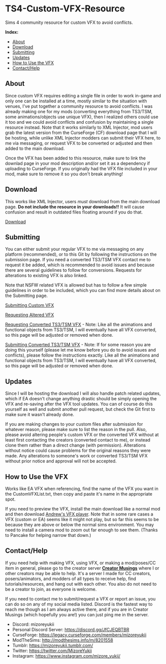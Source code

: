 # TS4-Custom-VFX-Resource
Sims 4 community resource for custom VFX to avoid conflicts.

**Index:**
* [About](https://github.com/MizoreYukii/TS4-Custom-VFX-Resource/edit/main/README.md#about)
* [Download](https://github.com/MizoreYukii/TS4-Custom-VFX-Resource/edit/main/README.md#download)
* [Submitting](https://github.com/MizoreYukii/TS4-Custom-VFX-Resource#submitting)
* [Updates](https://github.com/MizoreYukii/TS4-Custom-VFX-Resource#updates)
* [How to Use the VFX](https://github.com/MizoreYukii/TS4-Custom-VFX-Resource#how-to-use-the-vfx)
* [Contact/Help](https://github.com/MizoreYukii/TS4-Custom-VFX-Resource#contacthelp)

## About
Since custom VFX requires editing a single file in order to work in-game and only one can be installed at a time, mostly similar to the situation with venues, I've put together a community resource to avoid conflicts. I was already making one for my mods (converting everything from TS3/TSM, some animations/objects use unique VFX), then I realized others could use it too and we could avoid conflicts and confusion by maintaining a single resource instead. Note that it works similarly to XML Injector, mod users grab the latest version from the CurseForge (CF) download page that I will be hosting, while unlike XML Injector modders can submit their VFX here, to me via messaging, or request VFX to be converted or adjusted and then added to the main download.

Once the VFX has been added to this resource, make sure to link the downlad page in your mod description and/or set it as a dependency if uploading to CurseForge. If you originally had the VFX file included in your mod, make sure to remove it so you don't break anything!

## Download
This works like XML Injector, users _must_ download from the main download page. **Do not include the resource in your downloads!!** It will cause confusion and result in outdated files floating around if you do that.

[Download](https://www.curseforge.com/sims4/mods/custom-vfx-resource)

## Submitting
You can either submit your regular VFX to me via messaging on any platform (recommended), or to this Git by following the instructions on the submission page. If you need a converted TS3/TSM VFX contact me to request it be added, which is recommended to avoid issues and because there are several guidelines to follow for conversions. Requests for alterations to existing VFX is also linked.

Note that NSFW related VFX is allowed but has to follow a few simple guidelines in order to be included, which you can find more details about on the Submitting page.

[Submitting Custom VFX](https://github.com/MizoreYukii/TS4-Custom-VFX-Resource/wiki/Submitting-Custom-VFX)

[Requesting Altered VFX](https://github.com/MizoreYukii/TS4-Custom-VFX-Resource/wiki/Requesting-Altered-VFX)

[Requesting Converted TS3/TSM VFX](https://github.com/MizoreYukii/TS4-Custom-VFX-Resource/wiki/Requesting-Converted-TS3-TSM-VFX) - Note: Like all the animations and functional objects from TS3/TSM, I will eventually have all VFX converted, so this page will be adjusted or removed when done.

[Submitting Converted TS3/TSM VFX](https://github.com/MizoreYukii/TS4-Custom-VFX-Resource/wiki/Submitting-Converted-TS3-or-TSM-VFX) - Note: If for some reason you are doing this yourself (please let me know before you do to avoid issues and conflicts), please follow the instructions exactly. Like all the animations and functional objects from TS3/TSM, I will eventually have all VFX converted, so this page will be adjusted or removed when done.

## Updates
Since I will be hosting the download I will also handle patch related updates, which if EA doesn't change anything drastic should be simply opening the VFX and re-saving after the VFX tool updates. You can of course do this yourself as well and submit another pull request, but check the Git first to make sure it wasn't already done.

If you are making changes to your custom files after submission for whatever reason, please make sure to list the reason in the pull. Also, please avoid altering people's custom VFX or the converted VFX without at least first contacting the creators (converted contact to me), or instead clone them rather than a direct change (with permission). Alterations without notice could cause problems for the original reasons they were made. Any alterations to someone's work or converted TS3/TSM VFX without prior notice and approval will not be accepted.

## How to Use the VFX
Works like EA VFX when referencing, find the name of the VFX you want in the CustomVFXList.txt, then copy and paste it's name in the appropriate spot.

If you need to preview the VFX, install the main download like a normal mod and then download [Andrew's VFX player](https://sims4studio.com/post/43316). Note that in some rare cases a VFX (custom or EA) seems like it might not play, but so far this seems to be because they are above or below the normal sims environment. You may need to install a camera mod to zoom out far enough to see them. (Thanks to Pancake for helping narrow that down.)

## Contact/Help
If you need help with making VFX, using VFX, or making a mod/poses/CC item in general, please go to the creator server **[Creator Musings](https://discord.gg/qxz5Kn5)** where I or other creators may be able to help. It's a server I made for CC creators, posers/animators, and modders of all types to receive help, find tutorials/resources, and hang out with each other. You also do not need to be a creator to join, as everyone is welcome.

If you need to contact me to submit/request a VFX or report an issue, you can do so on any of my social media listed. Discord is the fastest way to reach me though as I am always active there, and if you are in Creator Musings (which hopefully you are!) you can just ping me in the server.
- Discord: mizoreyukii
- Personal Discord Server: https://discord.gg/JfCJEQBTBR
- CurseForge: https://legacy.curseforge.com/members/mizoreyukii
- ModTheSims: http://modthesims.info/m/8201558
- Tumblr: https://mizoreyukii.tumblr.com/
- Twitter: https://twitter.com/MizoreYukii
- Instagram: https://www.instagram.com/mizore_yukii/
